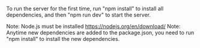To run the server for the first time, run "npm install" to install all dependencies, and then "npm run dev" to start the server.

Note: Node.js must be installed https://nodejs.org/en/download/
Note: Anytime new dependencies are added to the package.json, you need to run "npm install" to install the new dependencies.
